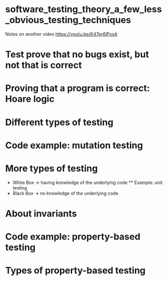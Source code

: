 # software_testing_theory_a_few_less_obvious_testing_techniques
Notes on another video https://youtu.be/K47pr6lPxsA

# Test prove that no bugs exist, but not that is correct

# Proving that a program is correct: Hoare logic

# Different types of testing

# Code example: mutation testing

# More types of testing
* White Box -> having knowledge of the underlying code
** Example: unit testing
* Black Box -> no knowledge of the underlying code

# About invariants

# Code example: property-based testing

# Types of property-based testing
